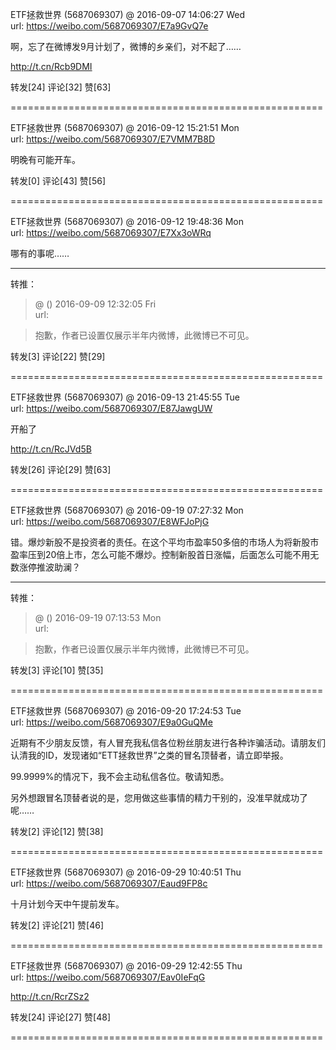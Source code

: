 
ETF拯救世界 (5687069307) @
2016-09-07 14:06:27 Wed  
url: https://weibo.com/5687069307/E7a9GvQ7e

啊，忘了在微博发9月计划了，微博的乡亲们，对不起了……

http://t.cn/Rcb9DMI ​​​

转发[24]  评论[32]  赞[63] 

======================================================






ETF拯救世界 (5687069307) @
2016-09-12 15:21:51 Mon  
url: https://weibo.com/5687069307/E7VMM7B8D

明晚有可能开车。 ​​​

转发[0]  评论[43]  赞[56] 

======================================================






ETF拯救世界 (5687069307) @
2016-09-12 19:48:36 Mon  
url: https://weibo.com/5687069307/E7Xx3oWRq

哪有的事呢……

------------------------------------------------------
转推：
>  @ ()
>  2016-09-09 12:32:05 Fri  
>  url: 

>  抱歉，作者已设置仅展示半年内微博，此微博已不可见。 ​​​

转发[3]  评论[22]  赞[29] 

======================================================






ETF拯救世界 (5687069307) @
2016-09-13 21:45:55 Tue  
url: https://weibo.com/5687069307/E87JawgUW

开船了

http://t.cn/RcJVd5B ​​​

转发[26]  评论[29]  赞[63] 

======================================================






ETF拯救世界 (5687069307) @
2016-09-19 07:27:32 Mon  
url: https://weibo.com/5687069307/E8WFJoPjG

错。爆炒新股不是投资者的责任。在这个平均市盈率50多倍的市场人为将新股市盈率压到20倍上市，怎么可能不爆炒。控制新股首日涨幅，后面怎么可能不用无数涨停推波助澜？

------------------------------------------------------
转推：
>  @ ()
>  2016-09-19 07:13:53 Mon  
>  url: 

>  抱歉，作者已设置仅展示半年内微博，此微博已不可见。 ​​​

转发[3]  评论[10]  赞[35] 

======================================================






ETF拯救世界 (5687069307) @
2016-09-20 17:24:53 Tue  
url: https://weibo.com/5687069307/E9a0GuQMe

近期有不少朋友反馈，有人冒充我私信各位粉丝朋友进行各种诈骗活动。请朋友们认清我的ID，发现诸如“ETT拯救世界”之类的冒名顶替者，请立即举报。

99.9999%的情况下，我不会主动私信各位。敬请知悉。

另外想跟冒名顶替者说的是，您用做这些事情的精力干别的，没准早就成功了呢…… ​​​

转发[2]  评论[12]  赞[38] 

======================================================






ETF拯救世界 (5687069307) @
2016-09-29 10:40:51 Thu  
url: https://weibo.com/5687069307/Eaud9FP8c

十月计划今天中午提前发车。 ​​​

转发[2]  评论[21]  赞[46] 

======================================================






ETF拯救世界 (5687069307) @
2016-09-29 12:42:55 Thu  
url: https://weibo.com/5687069307/Eav0IeFqG

http://t.cn/RcrZSz2

转发[24]  评论[27]  赞[48] 

======================================================





